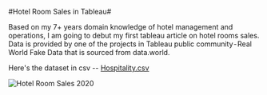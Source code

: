 #Hotel Room Sales in Tableau#

Based on my 7+ years domain knowledge of hotel management and operations, I am going to debut my first tableau article on hotel rooms sales. Data is provided by one of the projects in Tableau public community - Real World Fake Data that is sourced from data.world. 

Here's the dataset in csv -- [Hospitality.csv](https://github.com/icezyf/data_projects/files/7151607/Hospitality.csv)

![Hotel Room Sales 2020](https://user-images.githubusercontent.com/70311556/133028863-304028a9-ab6c-45f3-839a-d37abce3554b.png)


